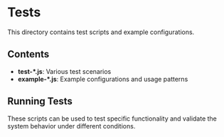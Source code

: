 # Tests

This directory contains test scripts and example configurations.

## Contents

- **test-*.js**: Various test scenarios
- **example-*.js**: Example configurations and usage patterns

## Running Tests

These scripts can be used to test specific functionality and validate the system behavior under different conditions.
